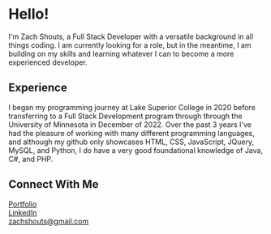 # Hello!

I'm Zach Shouts, a Full Stack Developer with a versatile background in all things coding. I am currently looking for a role, but in the meantime, I am building on my skills and learning whatever I can to become a more experienced developer.


## Experience

I began my programming journey at Lake Superior College in 2020 before transferring to a Full Stack Development program through through the University of Minnesota in December of 2022. Over the past 3 years I've had the pleasure of working with many different programming languages, and although my github only showcases HTML, CSS, JavaScript, JQuery, MySQL, and Python, I do have a very good foundational knowledge of Java, C#, and PHP. 


## Connect With Me

[Portfolio](https://zachshouts.github.io/portfolio/)\
[LinkedIn](https://www.linkedin.com/in/zach-shouts/)\
[zachshouts@gmail.com](zachshouts@gmail.com)
